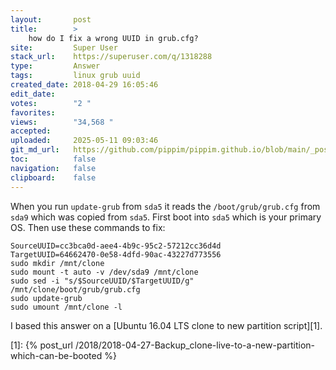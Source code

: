 ```yaml
---
layout:       post
title:        >
    how do I fix a wrong UUID in grub.cfg?
site:         Super User
stack_url:    https://superuser.com/q/1318288
type:         Answer
tags:         linux grub uuid
created_date: 2018-04-29 16:05:46
edit_date:    
votes:        "2 "
favorites:    
views:        "34,568 "
accepted:     
uploaded:     2025-05-11 09:03:46
git_md_url:   https://github.com/pippim/pippim.github.io/blob/main/_posts/2018/2018-04-29-how-do-I-fix-a-wrong-UUID-in-grub.cfg_.md
toc:          false
navigation:   false
clipboard:    false
---
```


When you run `update-grub` from `sda5` it reads the `/boot/grub/grub.cfg` from `sda9` which was copied from `sda5`. First boot into `sda5` which is your primary OS. Then use these commands to fix:

``` 
SourceUUID=cc3bca0d-aee4-4b9c-95c2-57212cc36d4d
TargetUUID=64662470-0e58-4dfd-90ac-43227d773556
sudo mkdir /mnt/clone
sudo mount -t auto -v /dev/sda9 /mnt/clone
sudo sed -i "s/$SourceUUID/$TargetUUID/g" /mnt/clone/boot/grub/grub.cfg
sudo update-grub
sudo umount /mnt/clone -l
```

I based this answer on a [Ubuntu 16.04 LTS clone to new partition script][1].


  [1]: {% post_url /2018/2018-04-27-Backup_clone-live-to-a-new-partition-which-can-be-booted %}
